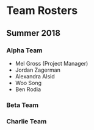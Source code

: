 # Team Rosters

## Summer 2018

### Alpha Team

- Mel Gross (Project Manager)
- Jordan Zagerman
- Alexandra Alsid
- Woo Song
- Ben Rodia

### Beta Team

### Charlie Team